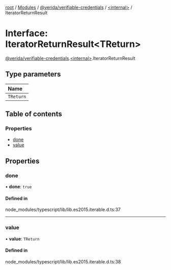 [root](../README.md) / [Modules](../modules.md) / [@verida/verifiable-credentials](../modules/verida_verifiable_credentials.md) / [<internal\>](../modules/verida_verifiable_credentials._internal_.md) / IteratorReturnResult

# Interface: IteratorReturnResult<TReturn\>

[@verida/verifiable-credentials](../modules/verida_verifiable_credentials.md).[<internal\>](../modules/verida_verifiable_credentials._internal_.md).IteratorReturnResult

## Type parameters

| Name |
| :------ |
| `TReturn` |

## Table of contents

### Properties

- [done](verida_verifiable_credentials._internal_.IteratorReturnResult.md#done)
- [value](verida_verifiable_credentials._internal_.IteratorReturnResult.md#value)

## Properties

### done

• **done**: ``true``

#### Defined in

node_modules/typescript/lib/lib.es2015.iterable.d.ts:37

___

### value

• **value**: `TReturn`

#### Defined in

node_modules/typescript/lib/lib.es2015.iterable.d.ts:38

